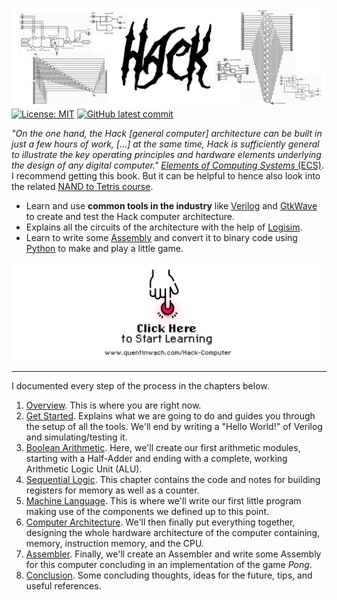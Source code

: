 ![](src/header_design.png)
[![License: MIT](https://img.shields.io/badge/License-MIT-yellow.svg)](https://opensource.org/licenses/MIT)
[![GitHub latest commit](https://badgen.net/github/last-commit/QuentinWach/HACK-CPU)](https://GitHub.com/QuentinWach/HACK-CPU/commits/main)

_"On the one hand, the Hack [general computer] architecture can be built in just a few hours of work, [...] at the same time, Hack is sufficiently general to illustrate the key operating principles and hardware elements underlying the design of any digital computer."_ [_Elements of Computing Systems_ (ECS)](https://www.nand2tetris.org/book). I recommend getting this book. But it can be helpful to hence also look into the related [NAND to Tetris course](https://www.nand2tetris.org/course). 

+ Learn and use **common tools in the industry** like [Verilog](https://en.wikipedia.org/wiki/Verilog) and [GtkWave](https://gtkwave.github.io/gtkwave/install/win.html) to create and test the Hack computer architecture.
+ Explains all the circuits of the architecture with the help of [Logisim](http://www.cburch.com/logisim/).
+ Learn to write some [Assembly](https://en.wikipedia.org/wiki/Assembly_language) and convert it to binary code using [Python](https://www.python.org) to make and play a little game.



<!--+ Learn how to use the provided emulator written in [C]() or [Python](). -->
<!-- + Create an actual `.gds` mask with the [OpenLane PDK](https://openlane2.readthesrc.io/en/latest/getting_started/newcomers/index.html) and see it in [KLayout](https://www.klayout.de/).
+ Visualize/render the 3D-chip using [IC3D](https://github.com/QuentinWach/IC3D).-->


[![Glowing Button](src/start_reading.png)](https://www.quentinwach.com/Hack-Computer)


---
I documented every step of the process in the chapters below.

1. [Overview](https://www.quentinwach.com/Hack-Computer/0_Overview.html). This is where you are right now.
2. [Get Started](https://www.quentinwach.com/Hack-Computer/1_Get_Started.html). Explains what we are going to do and guides you through the setup of all the tools. We'll end by writing a "Hello World!" of Verilog and simulating/testing it.
3. [Boolean Arithmetic](https://www.quentinwach.com/Hack-Computer/2_Boolean_Arithmetic.html). Here, we'll create our first arithmetic modules, starting with a Half-Adder and ending with a complete, working Arithmetic Logic Unit (ALU).
4. [Sequential Logic](https://www.quentinwach.com/Hack-Computer/3_Sequential_Logic.html). This chapter contains the code and notes for building registers for memory as well as a counter.
5. [Machine Language](https://www.quentinwach.com/Hack-Computer/4_Machine_Language.html). This is where we'll write our first little program making use of the components we defined up to this point.
6. [Computer Architecture](https://www.quentinwach.com/Hack-Computer/5_Computer_Architecture.html). We'll then finally put everything together, designing the whole hardware architecture of the computer containing, memory, instruction memory, and the CPU.
7. [Assembler](https://www.quentinwach.com/Hack-Computer/6_Assembler.html). Finally, we'll create an Assembler and write some Assembly for this computer concluding in an implementation of the game _Pong_.
8. [Conclusion](https://www.quentinwach.com/Hack-Computer/7_Conclusion.html). Some concluding thoughts, ideas for the future, tips, and useful references.


